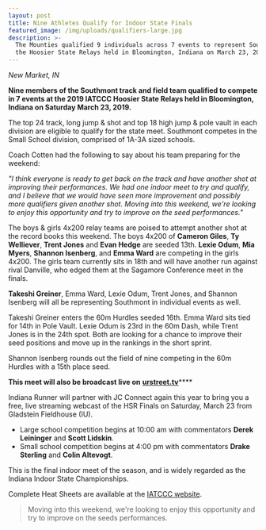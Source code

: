```yaml
---
layout: post
title: Nine Athletes Qualify for Indoor State Finals
featured_image: /img/uploads/qualifiers-large.jpg
description: >-
  The Mounties qualified 9 individuals across 7 events to represent Southmont at
  the Hoosier State Relays held in Bloomington, Indiana on March 23, 2019.
---
```

_New Market, IN_

**Nine members of the Southmont track and field team qualified to compete in 7 events at the 2019 IATCCC Hoosier State Relays held in Bloomington, Indiana on Saturday March 23, 2019.**

The top 24 track, long jump & shot and top 18 high jump & pole vault in each division are eligible to qualify for the state meet. Southmont competes in the Small School division, comprised of 1A-3A sized schools.

Coach Cotten had the following to say about his team preparing for the weekend:

_"I think everyone is ready to get back on the track and have another shot at improving their performances. We had one indoor meet to try and qualify, and I believe that we would have seen more improvement and possibly more qualifiers given another shot. Moving into this weekend, we're looking to enjoy this opportunity and try to improve on the seed performances."_

The boys & girls 4x200 relay teams are poised to attempt another shot at the record books this weekend. The boys 4x200 of **Cameron Giles**, **Ty Welliever**, **Trent Jones** and **Evan Hedge** are seeded 13th. **Lexie Odum**, **Mia Myers**, **Shannon Isenberg**, and **Emma Ward** are competing in the girls 4x200. The girls team currently sits in 18th and will have another run against rival Danville, who edged them at the Sagamore Conference meet in the finals.

**Takeshi Greiner**, Emma Ward, Lexie Odum, Trent Jones, and Shannon Isenberg will all be representing Southmont in individual events as well.

Takeshi Greiner enters the 60m Hurdles seeded 16th. Emma Ward sits tied for 14th in Pole Vault. Lexie Odum is 23rd in the 60m Dash, while Trent Jones is in the 24th spot. Both are looking for a chance to improve their seed positions and move up in the rankings in the short sprint.

Shannon Isenberg rounds out the field of nine competing in the 60m Hurdles with a 15th place seed.

**This meet will also be broadcast live on** [**urstreet.tv**](www.urstreet.tv/)****

Indiana Runner will partner with JC Connect again this year to bring you a free, live streaming webcast of the HSR Finals on Saturday, March 23 from Gladstein Fieldhouse (IU).

* Large school competition begins at 10:00 am with commentators **Derek Leininger** and **Scott Lidskin**.
* Small school competition begins at 4:00 pm with commentators **Drake Sterling** and **Colin Altevogt**.

This is the final indoor meet of the season, and is widely regarded as the Indiana Indoor State Championships.

Complete Heat Sheets are available at the [IATCCC website](http://www.alphatiming.net/files/hsr-small-school-perf-list-as-of-3.20-3.45pm.pdf).

> Moving into this weekend, we're looking to enjoy this opportunity and try to improve on the seeds performances.
